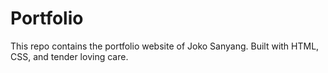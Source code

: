 # Portfolio
This repo contains the portfolio website of Joko Sanyang. Built with HTML, CSS, and tender loving care.

<!-- Add image,
links to socials,
tag line?
list of projects?
link to diary of a FAC student? -->

<!-- [Link to CV](insert link to pdf cv here once completely checked by Joe) -->